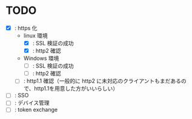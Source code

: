 # TODO

* [x] : https 化
    * linux 環境
        * [x] : SSL 検証の成功
        * [x] : http2 確認
    * Windows 環境
        * [ ] : SSL 検証の成功
        * [ ] : http2 確認
    * [ ] : http1.1 確認（一般的に http2 に未対応のクライアントもまだあるので、http1.1を用意した方がいいらしい）
* [ ] : SSO
* [ ] : デバイス管理
* [ ] : token exchange
